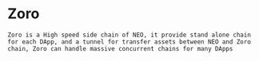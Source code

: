  # Zoro
    Zoro is a High speed side chain of NEO, it provide stand alone chain for each DApp, and a tunnel for transfer assets between NEO and Zoro chain, Zoro can handle massive concurrent chains for many DApps